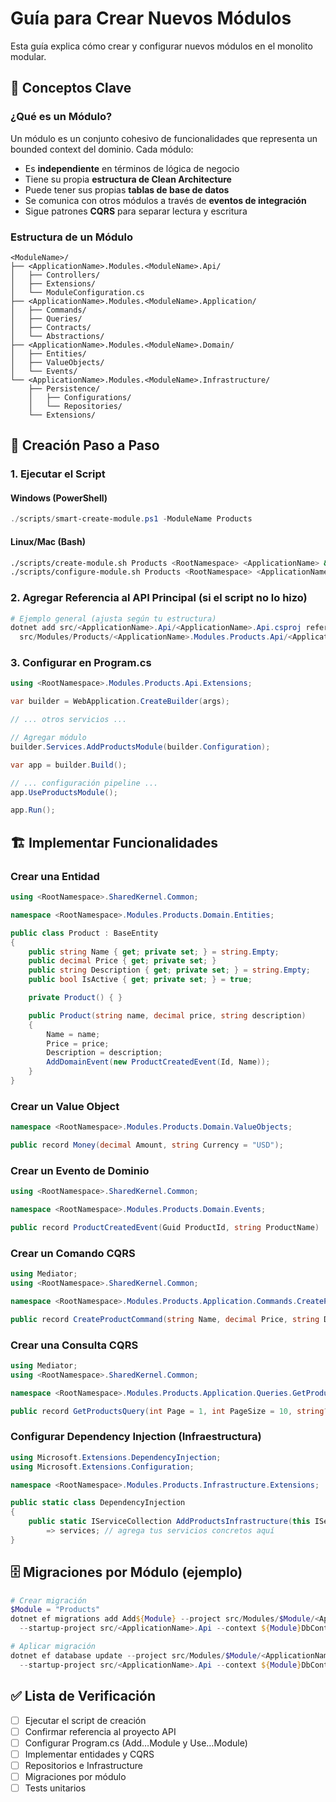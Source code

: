 # Guía para Crear Nuevos Módulos

Esta guía explica cómo crear y configurar nuevos módulos en el monolito modular.

## 🎯 Conceptos Clave

### ¿Qué es un Módulo?

Un módulo es un conjunto cohesivo de funcionalidades que representa un bounded context del dominio. Cada módulo:

- Es **independiente** en términos de lógica de negocio
- Tiene su propia **estructura de Clean Architecture**
- Puede tener sus propias **tablas de base de datos**
- Se comunica con otros módulos a través de **eventos de integración**
- Sigue patrones **CQRS** para separar lectura y escritura

### Estructura de un Módulo

```
<ModuleName>/
├── <ApplicationName>.Modules.<ModuleName>.Api/
│   ├── Controllers/
│   ├── Extensions/
│   └── ModuleConfiguration.cs
├── <ApplicationName>.Modules.<ModuleName>.Application/
│   ├── Commands/
│   ├── Queries/
│   ├── Contracts/
│   └── Abstractions/
├── <ApplicationName>.Modules.<ModuleName>.Domain/
│   ├── Entities/
│   ├── ValueObjects/
│   └── Events/
└── <ApplicationName>.Modules.<ModuleName>.Infrastructure/
    ├── Persistence/
    │   ├── Configurations/
    │   └── Repositories/
    └── Extensions/
```

## 🚀 Creación Paso a Paso

### 1. Ejecutar el Script

#### Windows (PowerShell)
```powershell
./scripts/smart-create-module.ps1 -ModuleName Products
```

#### Linux/Mac (Bash)
```bash
./scripts/create-module.sh Products <RootNamespace> <ApplicationName> && \
./scripts/configure-module.sh Products <RootNamespace> <ApplicationName>
```

### 2. Agregar Referencia al API Principal (si el script no lo hizo)

```powershell
# Ejemplo general (ajusta según tu estructura)
dotnet add src/<ApplicationName>.Api/<ApplicationName>.Api.csproj reference \
  src/Modules/Products/<ApplicationName>.Modules.Products.Api/<ApplicationName>.Modules.Products.Api.csproj
```

### 3. Configurar en Program.cs

```csharp
using <RootNamespace>.Modules.Products.Api.Extensions;

var builder = WebApplication.CreateBuilder(args);

// ... otros servicios ...

// Agregar módulo
builder.Services.AddProductsModule(builder.Configuration);

var app = builder.Build();

// ... configuración pipeline ...
app.UseProductsModule();

app.Run();
```

## 🏗️ Implementar Funcionalidades

### Crear una Entidad

```csharp
using <RootNamespace>.SharedKernel.Common;

namespace <RootNamespace>.Modules.Products.Domain.Entities;

public class Product : BaseEntity
{
    public string Name { get; private set; } = string.Empty;
    public decimal Price { get; private set; }
    public string Description { get; private set; } = string.Empty;
    public bool IsActive { get; private set; } = true;

    private Product() { }

    public Product(string name, decimal price, string description)
    {
        Name = name;
        Price = price;
        Description = description;
        AddDomainEvent(new ProductCreatedEvent(Id, Name));
    }
}
```

### Crear un Value Object

```csharp
namespace <RootNamespace>.Modules.Products.Domain.ValueObjects;

public record Money(decimal Amount, string Currency = "USD");
```

### Crear un Evento de Dominio

```csharp
using <RootNamespace>.SharedKernel.Common;

namespace <RootNamespace>.Modules.Products.Domain.Events;

public record ProductCreatedEvent(Guid ProductId, string ProductName) : IDomainEvent;
```

### Crear un Comando CQRS

```csharp
using Mediator;
using <RootNamespace>.SharedKernel.Common;

namespace <RootNamespace>.Modules.Products.Application.Commands.CreateProduct;

public record CreateProductCommand(string Name, decimal Price, string Description) : ICommand<Result<Guid>>;
```

### Crear una Consulta CQRS

```csharp
using Mediator;
using <RootNamespace>.SharedKernel.Common;

namespace <RootNamespace>.Modules.Products.Application.Queries.GetProducts;

public record GetProductsQuery(int Page = 1, int PageSize = 10, string? SearchTerm = null) : IQuery<Result<PagedResult<ProductDto>>>;
```

### Configurar Dependency Injection (Infraestructura)

```csharp
using Microsoft.Extensions.DependencyInjection;
using Microsoft.Extensions.Configuration;

namespace <RootNamespace>.Modules.Products.Infrastructure.Extensions;

public static class DependencyInjection
{
    public static IServiceCollection AddProductsInfrastructure(this IServiceCollection services, IConfiguration configuration)
        => services; // agrega tus servicios concretos aquí
}
```

## 🗄️ Migraciones por Módulo (ejemplo)

```powershell
# Crear migración
$Module = "Products"
dotnet ef migrations add Add${Module} --project src/Modules/$Module/<ApplicationName>.Modules.$Module.Infrastructure \
  --startup-project src/<ApplicationName>.Api --context ${Module}DbContext

# Aplicar migración
dotnet ef database update --project src/Modules/$Module/<ApplicationName>.Modules.$Module.Infrastructure \
  --startup-project src/<ApplicationName>.Api --context ${Module}DbContext
```

## ✅ Lista de Verificación

- [ ] Ejecutar el script de creación
- [ ] Confirmar referencia al proyecto API
- [ ] Configurar Program.cs (Add…Module y Use…Module)
- [ ] Implementar entidades y CQRS
- [ ] Repositorios e Infrastructure
- [ ] Migraciones por módulo
- [ ] Tests unitarios
